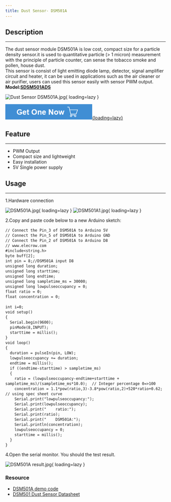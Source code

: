 ```yaml
---
title: Dust Sensor- DSM501A
---
```


## Description
-----------

The dust sensor module DSM501A is low cost, compact size for a particle density sensor.it is used to quantitative particle (&gt; 1 micron) measurement with the principle of particle counter, can sense the tobacco smoke and pollen, house dust.  
This sensor is consist of light emitting diode lamp, detector, signal amplifier circuit and heater, it can be used in applications such as the air cleaner or air purifier, users can used this sensor easily with sensor PWM output.  
**Model:[SDSM501ADS](http://www.elecrow.com/dust-sensor-dsm501a-p-854.html)**

![Dust Sensor DSM501A.jpg](https://wiki.elecrow.com/images/thumb/3/3b/Dust_Sensor_DSM501A.jpg/400px-Dust_Sensor_DSM501A.jpg){ loading=lazy }

[![Alt text](../../assets/images/Get_one_now.png){loading=lazy}](https://www.elecrow.com/dust-sensor-dsm501a-p-854.html?wiki "Title text")

## Feature
-------

- PWM Output
- Compact size and lightweight
- Easy installation
- 5V Single power supply

## Usage
-----

1.Hardware connection

![DSM501A.jpg](https://wiki.elecrow.com/images/thumb/3/33/DSM501A.jpg/500px-DSM501A.jpg){ loading=lazy } 
![DSM501A1.jpg](https://wiki.elecrow.com/images/thumb/4/4f/DSM501A1.jpg/500px-DSM501A1.jpg){ loading=lazy }

2.Copy and paste code below to a new Arduino sketch:

```
// Connect the Pin_3 of DSM501A to Arduino 5V
// Connect the Pin_5 of DSM501A to Arduino GND
// Connect the Pin_2 of DSM501A to Arduino D8
// www.elecrow.com
#include<string.h>
byte buff[2];
int pin = 8;//DSM501A input D8
unsigned long duration;
unsigned long starttime;
unsigned long endtime;
unsigned long sampletime_ms = 30000;
unsigned long lowpulseoccupancy = 0;
float ratio = 0;
float concentration = 0;
 
int i=0;
void setup()
{
  Serial.begin(9600);
  pinMode(8,INPUT);
  starttime = millis(); 
}
void loop()
{
  duration = pulseIn(pin, LOW);
  lowpulseoccupancy += duration;
  endtime = millis();
  if ((endtime-starttime) > sampletime_ms)
  {
    ratio = (lowpulseoccupancy-endtime+starttime + sampletime_ms)/(sampletime_ms*10.0);  // Integer percentage 0=>100
    concentration = 1.1*pow(ratio,3)-3.8*pow(ratio,2)+520*ratio+0.62; // using spec sheet curve
    Serial.print("lowpulseoccupancy:");
    Serial.print(lowpulseoccupancy);
    Serial.print("    ratio:");
    Serial.print(ratio);
    Serial.print("    DSM501A:");
    Serial.println(concentration);
    lowpulseoccupancy = 0;
    starttime = millis();
  } 
}
```

4.Open the serial monitor. You should the test result.

![DSM501A result.jpg](https://wiki.elecrow.com/images/thumb/2/24/DSM501A_result.jpg/400px-DSM501A_result.jpg){ loading=lazy }

### **Resource**

- [DSM501A demo code](../../files/DSM501A-zip.md)
- [DSM501 Dust Sensor Datasheet](../../files/DSM501-pdf.md)